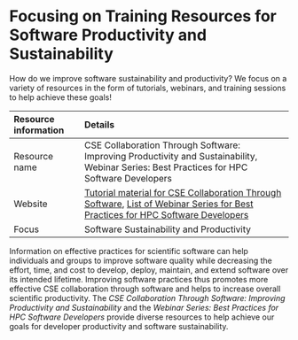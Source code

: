 #  Focusing on Training Resources for Software Productivity and Sustainability

How do we improve software sustainability and productivity? We focus on a variety of resources in the form of tutorials, webinars, and training sessions to help achieve these goals!


Resource information | Details 
:--- | :--- 
Resource name | CSE Collaboration Through Software: Improving Productivity and Sustainability, Webinar Series: Best Practices for HPC Software Developers
Website | [Tutorial material for CSE Collaboration Through Software](CseCollaborationThroughSoftwareImprovingProductivityAndSustainability.SIAM-CSE17.md), [List of Webinar Series for Best Practices for HPC Software Developers](BestPracticesForHPCSwDevelopersWebinarSeries.md)
Focus | Software Sustainability and Productivity

Information on effective practices for scientific software can help individuals and groups to improve software quality while decreasing the effort, time, and cost to develop, deploy, maintain, and extend software over its intended lifetime.  Improving software practices thus promotes more effective CSE collaboration through software and helps to increase overall scientific productivity. The *CSE Collaboration Through Software: Improving Productivity and Sustainability* and the *Webinar Series: Best Practices for HPC Software Developers* provide diverse resources to help achieve our goals for developer productivity and software sustainability.

<!---
Publish: no
Categories: planning, reliability, collaboration, performance, skills
Topics: [import from subresources]
Tags: [import from subresources]
Level: 2
Prerequisites: defaults
Aggregate: base
--->
